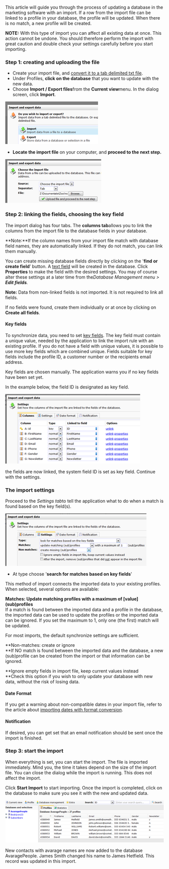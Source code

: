 This article will guide you through the process of updating a database
in the marketing software with an import. If a row from the import file
can be linked to a profile in your database, the profile will be
updated. When there is no match, a new profile will be created.

**NOTE:** With this type of import you can affect all existing data at
once. This action cannot be undone. You should therefore perform the
import with great caution and double check your settings carefully
before you start importing.

### Step 1: creating and uploading the file

-   Create your import file, and [convert it to a tab delimited txt
    file](http://www.howtogeek.com/79991/convert-an-excel-spreadsheet-to-a-tab-delimited-text-file/).
-   Under Profiles, **click on the database** that you want to update
    with the new data.
-   Choose **Import / Export files**from the **Current view**menu. In
    the dialog screen, click **Import**.

![](../images/importer1.png)

-   **Locate the import file** on your computer, and **proceed to the
    next step.**

![](../images/importer2.png)

### Step 2: linking the fields, choosing the key field

The import dialog has four tabs. The **columns tab**allows you to link
the columns from the import file to the database fields in your
database.

**Note:**If the column names from your import file match with database
field names, they are automatically linked. If they do not match, you
can link them manually.

You can create missing database fields directly by clicking on the
'**find or create field**’ button. A [text
field](./database-and-collection-field-types.md)
will be created in the database. Click **Properties** to make the field
with the desired settings. You may of course alter these settings at a
later time from the*Database Management menu \> **Edit fields**.*

**Note:** Data from non-linked fields is not imported. It is not
required to link all fields.

If no fields were found, create them individually or at once by clicking
on **Create all fields**.

#### Key fields

To synchronize data, you need to set [key
fields](./what-are-key-fields.md). The
key field must contain a unique value, needed by the application to link
the import rule with an existing profile. If you do not have a field
with unique values, it is possible to use more key fields which are
combined unique. Fields suitable for key fields include the profile ID,
a customer number or the recipients email address.

Key fields are chosen manually. The application warns you if no key
fields have been set yet.

In the example below, the field ID is designated as key field.

![](../images/importer5.png)

the fields are now linked, the system field ID is set as key field.
Continue with the settings.

### The import settings

Proceed to the *Settings tab*to tell the application what to do when a
match is found based on the key field(s).

![](../images/importer6.png)

-   At type choose '**search for matches based on key fields**'

This method of import connects the imported data to your existing
profiles. When selected, several options are available:

**Matches: Update matching profiles with a maximum of [value]
(sub)profiles**\
 If a match is found between the imported data and a profile in the
database, the imported data can be used to update the profiles or the
imported data can be ignored. If you set the maximum to 1, only one (the
first) match will be updated.

For most imports, the default synchronize settings are sufficient.

**Non-matches: create or ignore\
**If NO match is found between the imported data and the database, a new
(sub)profile can be created from the import or that information can be
ignored.

**Ignore empty fields in import file, keep current values instead\
**Check this option if you wish to only update your database with new
data, without the risk of losing data.

#### Date Format

If you get a warning about non-compatible dates in your import file,
refer to the article about [importing dates with format
conversion](./importing-dates-with-format-conversion.md).

#### Notification

If desired, you can get set that an email notification should be sent
once the import is finished.

### Step 3: start the import

When everything is set, you can start the import. The file is imported
immediately. Mind you, the time it takes depend on the size of the
import file. You can close the dialog while the import is running. This
does not affect the import.  

Click **Start Import** to start importing. Once the import is completed,
click on the database to make sure you see it with the new and updated
data.

![](../images/imported6.png)

New contacts with avarage names are now added to the database
AvaragePeople. James Smith changed his name to James Hetfield. This
record was updated in this import.  
